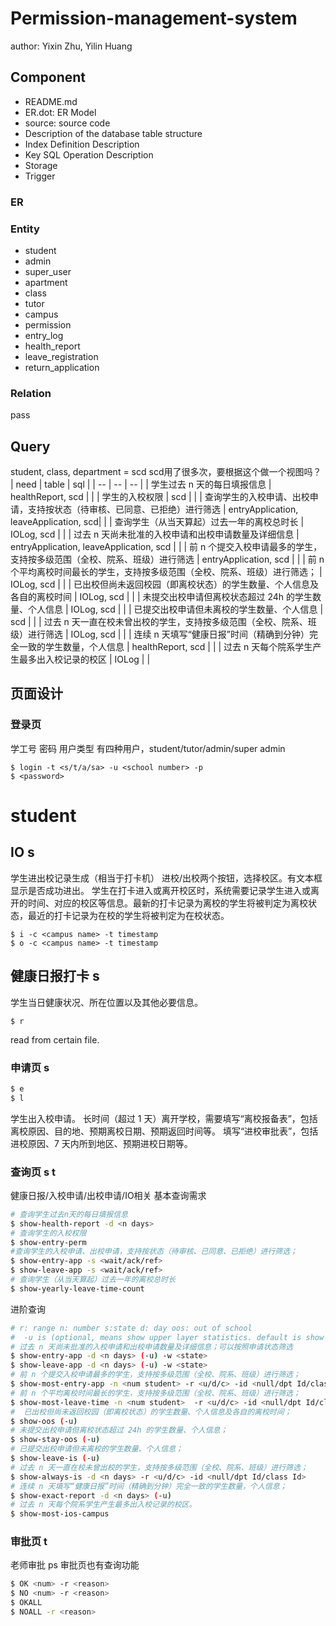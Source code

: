 # Permission-management-system
author: Yixin Zhu, Yilin Huang

## Component
- README.md
- ER.dot: ER Model
- source: source code
- Description of the database table structure
- Index Definition Description
- Key SQL Operation Description
- Storage
- Trigger
### ER
### Entity
- student
- admin
- super_user
- apartment
- class
- tutor
- campus
- permission
- entry_log
- health_report
- leave_registration
- return_application
### Relation
pass
## Query 
student, class, department = scd
scd用了很多次，要根据这个做一个视图吗？
| need | table | sql |
| --   | --    | --  |
|  学生过去 n 天的每日填报信息   |  healthReport, scd     |     |
|  学生的入校权限  |  scd    |     |
|  查询学生的入校申请、出校申请，支持按状态（待审核、已同意、已拒绝）进行筛选   |  entryApplication, leaveApplication, scd|     |
|  查询学生（从当天算起）过去一年的离校总时长    | IOLog, scd    |     |
|  过去 n 天尚未批准的入校申请和出校申请数量及详细信息    |  entryApplication, leaveApplication, scd  |     |
|  前 n 个提交入校申请最多的学生，支持按多级范围（全校、院系、班级）进行筛选    |   entryApplication, scd    |     |
|  前 n 个平均离校时间最长的学生，支持按多级范围（全校、院系、班级）进行筛选；    |  IOLog, scd     |     |
|  已出校但尚未返回校园（即离校状态）的学生数量、个人信息及各自的离校时间    |  IOLog, scd      |     |
|  未提交出校申请但离校状态超过 24h 的学生数量、个人信息    |  IOLog, scd      |     |
|  已提交出校申请但未离校的学生数量、个人信息    |  scd     |     |
|  过去 n 天一直在校未曾出校的学生，支持按多级范围（全校、院系、班级）进行筛选   |   IOLog, scd     |     |
|  连续 n 天填写“健康日报”时间（精确到分钟）完全一致的学生数量，个人信息   |  healthReport, scd     |     |
|  过去 n 天每个院系学生产生最多出入校记录的校区   | IOLog |     |

## 页面设计
### 登录页
学工号
密码
用户类型
有四种用户，student/tutor/admin/super admin
```
$ login -t <s/t/a/sa> -u <school number> -p
$ <password>
```

# student
## IO s
学生进出校记录生成（相当于打卡机）
进校/出校两个按钮，选择校区。有文本框显示是否成功进出。
学生在打卡进入或离开校区时，系统需要记录学生进入或离开的时间、对应的校区等信息。最新的打卡记录为离校的学生将被判定为离校状态，最近的打卡记录为在校的学生将被判定为在校状态。
```
$ i -c <campus name> -t timestamp
$ o -c <campus name> -t timestamp
```
## 健康日报打卡 s
学生当日健康状况、所在位置以及其他必要信息。
```
$ r
```
read from certain file.

### 申请页 s
```bash
$ e
$ l
```
学生出入校申请。
长时间（超过 1 天）离开学校，需要填写“离校报备表”，包括离校原因、目的地、预期离校日期、预期返回时间等。
填写“进校审批表”，包括进校原因、7 天内所到地区、预期进校日期等。

### 查询页 s t
健康日报/入校申请/出校申请/IO相关
基本查询需求
```bash
# 查询学生过去n天的每日填报信息
$ show-health-report -d <n days>
# 查询学生的入校权限
$ show-entry-perm 
#查询学生的入校申请、出校申请，支持按状态（待审核、已同意、已拒绝）进行筛选；
$ show-entry-app -s <wait/ack/ref>
$ show-leave-app -s <wait/ack/ref>
# 查询学生（从当天算起）过去一年的离校总时长
$ show-yearly-leave-time-count 
```
进阶查询
```bash
# r: range n: number s:state d: day oos: out of school
#  -u is (optional, means show upper layer statistics. default is show detail)
# 过去 n 天尚未批准的入校申请和出校申请数量及详细信息；可以按照申请状态筛选
$ show-entry-app -d <n days> (-u) -w <state>
$ show-leave-app -d <n days> (-u) -w <state>
# 前 n 个提交入校申请最多的学生，支持按多级范围（全校、院系、班级）进行筛选；
$ show-most-entry-app -n <num student> -r <u/d/c> -id <null/dpt Id/class Id> 
# 前 n 个平均离校时间最长的学生，支持按多级范围（全校、院系、班级）进行筛选；
$ show-most-leave-time -n <num student>  -r <u/d/c> -id <null/dpt Id/class Id> 
#  已出校但尚未返回校园（即离校状态）的学生数量、个人信息及各自的离校时间；
$ show-oos (-u)
# 未提交出校申请但离校状态超过 24h 的学生数量、个人信息；
$ show-stay-oos (-u)
# 已提交出校申请但未离校的学生数量、个人信息；
$ show-leave-is (-u)
# 过去 n 天一直在校未曾出校的学生，支持按多级范围（全校、院系、班级）进行筛选；
$ show-always-is -d <n days> -r <u/d/c> -id <null/dpt Id/class Id> 
# 连续 n 天填写“健康日报”时间（精确到分钟）完全一致的学生数量，个人信息；
$ show-exact-report -d <n days> (-u)
# 过去 n 天每个院系学生产生最多出入校记录的校区。
$ show-most-ios-campus
```
### 审批页 t
老师审批 ps 审批页也有查询功能
```bash
$ OK <num> -r <reason>
$ NO <num> -r <reason>
$ OKALL
$ NOALL -r <reason>
```
